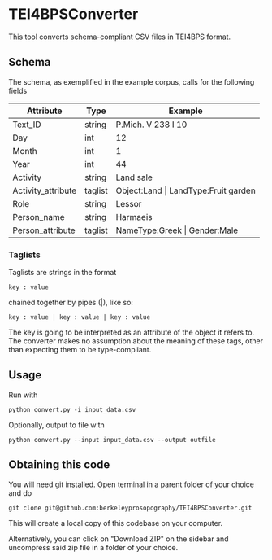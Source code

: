 # TEI4BPSConverter

This tool converts schema-compliant CSV files in TEI4BPS format. 

## Schema 

The schema, as exemplified in the example corpus, calls for the following fields


| Attribute     | Type          | Example  |
| ------------- |-------------| -----|
| Text_ID       | string		| P.Mich. V 238 I 10 |
| Day		    | int 	        |   12 |
| Month 		| int      		|    1 |
| Year	        | int 			| 44 |
| Activity      | string      |   Land sale |
| Activity_attribute | taglist |    Object:Land &#124; LandType:Fruit garden |
| Role      | string | Lessor|
| Person_name      | string      |   Harmaeis |
| Person_attribute | taglist      |    NameType:Greek &#124; Gender:Male |
			

### Taglists

Taglists are strings in the format

	key : value 

chained together by pipes (|), like so:

	key : value | key : value | key : value 

The key is going to be interpreted as an attribute of the object it refers to. The converter makes no assumption about the meaning of these tags, other than expecting them to be type-compliant.

## Usage

Run with 

    python convert.py -i input_data.csv
    
Optionally, output to file with 

    python convert.py --input input_data.csv --output outfile
    
## Obtaining this code

You will need git installed. Open terminal in a parent folder of your choice and do 

	git clone git@github.com:berkeleyprosopography/TEI4BPSConverter.git
	
This will create a local copy of this codebase on your computer. 

Alternatively, you can click on "Download ZIP" on the sidebar and uncompress said zip file in a folder of your choice.
